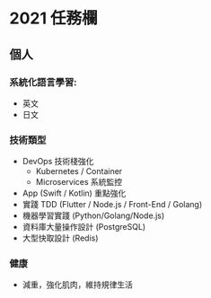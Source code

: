 # 2021 任務欄

## 個人

### 系統化語言學習:

- 英文
- 日文

### 技術類型

- DevOps 技術棧強化
  - Kubernetes / Container
  - Microservices 系統監控
- App (Swift / Kotlin) 重點強化
- 實踐 TDD (Flutter / Node.js / Front-End / Golang)
- 機器學習實踐 (Python/Golang/Node.js)
- 資料庫大量操作設計 (PostgreSQL)
- 大型快取設計 (Redis)

### 健康

- 減重，強化肌肉，維持規律生活
